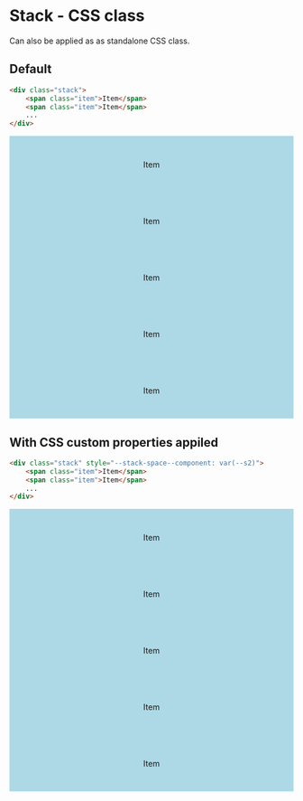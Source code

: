 <script lang="ts">
	import SqueezeContainer from '$lib/SqueezeContainer/index.svelte';
</script>

<style>
	.item {
		display: flex;
		align-items: center;
		justify-content: center;
		width: 100%;
		max-width: none;
		height: 100px;
		background-color: lightblue;
	}
</style>

# Stack - CSS class

Can also be applied as as standalone CSS class.

## Default

```html
<div class="stack">
	<span class="item">Item</span>
	<span class="item">Item</span>
	...
</div>
```

<SqueezeContainer>
	<div class="stack">
		<span class="item">Item</span>
		<span class="item">Item</span>
		<span class="item">Item</span>
		<span class="item">Item</span>
		<span class="item">Item</span>
	</div>
</SqueezeContainer>

## With CSS custom properties appiled

```html
<div class="stack" style="--stack-space--component: var(--s2)">
	<span class="item">Item</span>
	<span class="item">Item</span>
	...
</div>
```

<SqueezeContainer>
	<div class="stack" style="--stack-space--component: var(--s2)">
		<span class="item">Item</span>
		<span class="item">Item</span>
		<span class="item">Item</span>
		<span class="item">Item</span>
		<span class="item">Item</span>
	</div>
</SqueezeContainer>
